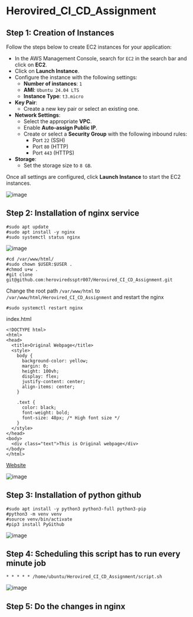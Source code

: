 # Herovired_CI_CD_Assignment

## Step 1: Creation of Instances

Follow the steps below to create EC2 instances for your application:

- In the AWS Management Console, search for `EC2` in the search bar and click on **EC2**.
- Click on **Launch Instance**.
- Configure the instance with the following settings:
  - **Number of instances**: `1`
  - **AMI**: `Ubuntu 24.04 LTS`
  - **Instance Type**: `t3.micro`
- **Key Pair**:
  - Create a new key pair or select an existing one.
- **Network Settings**:
  - Select the appropriate **VPC**.
  - Enable **Auto-assign Public IP**.
  - Create or select a **Security Group** with the following inbound rules:
    - Port `22` (SSH)
    - Port `80` (HTTP)
    - Port `443` (HTTPS)
- **Storage**:
  - Set the storage size to `8 GB`.

Once all settings are configured, click **Launch Instance** to start the EC2 instances.

![image](https://github.com/user-attachments/assets/a9704bbf-dd14-4e72-ad4d-7f12c7558a61)

## Step 2: Installation of nginx service
```
#sudo apt update
#sudo apt install -y nginx
#sudo systemctl status nginx
```
![image](https://github.com/user-attachments/assets/7beaf86a-9631-4138-964d-1c7f80518d49)

```
#cd /var/www/html/
#sudo chown $USER:$USER .
#chmod u+w .
#git clone git@github.com:heroviredssptr007/Herovired_CI_CD_Assignment.git
```
Change the root path `/var/www/html` to `/var/www/html/Herovired_CI_CD_Assignment` and restart the nginx

```
#sudo systemctl restart nginx
```
index.html
```
<!DOCTYPE html>
<html>
<head>
  <title>Original Webpage</title>
  <style>
    body {
      background-color: yellow;
      margin: 0;
      height: 100vh;
      display: flex;
      justify-content: center;
      align-items: center;
    }

    .text {
      color: black;
      font-weight: bold;
      font-size: 48px; /* High font size */
    }
  </style>
</head>
<body>
  <div class="text">This is Original webpage</div>
</body>
</html>
```

[Website](http://100.25.143.57/)

![image](https://github.com/user-attachments/assets/7be504dc-44fe-4d60-9ed4-5e5200ac5ca9)


## Step 3: Installation of python github
```
#sudo apt install -y python3 python3-full python3-pip
#python3 -m venv venv
#source venv/bin/activate
#pip3 install PyGithub
```
![image](https://github.com/user-attachments/assets/fb11bfdf-4991-4ba2-b840-014e907cc0e6)

## Step 4: Scheduling this script has to run every minute job
```
* * * * * /home/ubuntu/Herovired_CI_CD_Assignment/script.sh
```

![image](https://github.com/user-attachments/assets/bb3275cc-e5bd-4f67-9fbb-b1b46c9a31c9)

## Step 5: Do the changes in nginx











